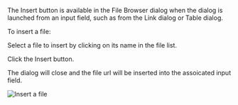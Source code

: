The Insert button is available in the File Browser dialog when the dialog is launched from an input field, such as from the Link dialog or Table dialog.

To insert a file:

Select a file to insert by clicking on its name in the file list.

Click the <span class="uk-button uk-button-primary">Insert</span> button.

The dialog will close and the file url will be inserted into the assoicated input field.

![Insert a file](https://s3-eu-west-1.amazonaws.com/jce-cdn/images/docs/main/filebrowser-insert-file.gif?X-Amz-Algorithm=AWS4-HMAC-SHA256&X-Amz-Credential=AKIAIONK4EWS4YLLB2IA%2F20181020%2Feu-west-1%2Fs3%2Faws4_request&X-Amz-Date=20181020T183825Z&X-Amz-Expires=3600&X-Amz-SignedHeaders=host&X-Amz-Signature=813c312828664c06eb31db45720e5df72429a2e7878c363785be900a9cea7fed)